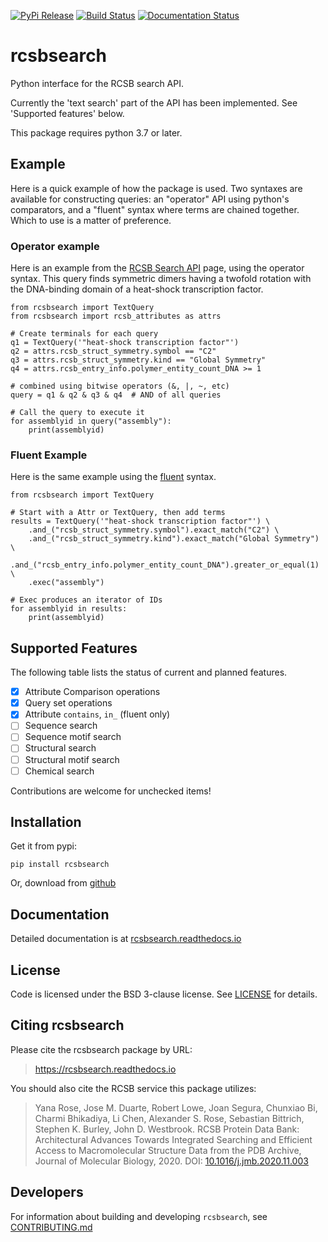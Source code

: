 [![PyPi Release](https://img.shields.io/pypi/v/rcsbsearch.svg)](https://pypi.org/project/rcsbsearch/)
[![Build Status](https://travis-ci.org/sbliven/rcsbsearch.svg?branch=master)](https://travis-ci.org/sbliven/rcsbsearch)
[![Documentation Status](https://readthedocs.org/projects/rcsbsearch/badge/?version=latest)](https://rcsbsearch.readthedocs.io/en/latest/?badge=latest)

# rcsbsearch

Python interface for the RCSB search API.

Currently the 'text search' part of the API has been implemented. See 'Supported
features' below.

This package requires python 3.7 or later.

## Example

Here is a quick example of how the package is used. Two syntaxes are available for
constructing queries: an "operator" API using python's comparators, and a "fluent"
syntax where terms are chained together. Which to use is a matter of preference.

### Operator example

Here is an example from the [RCSB Search
API](http://search.rcsb.org/#search-example-1) page, using the operator syntax. This
query finds symmetric dimers having a twofold rotation with the DNA-binding domain of
a heat-shock transcription factor.

    from rcsbsearch import TextQuery
    from rcsbsearch import rcsb_attributes as attrs

    # Create terminals for each query
    q1 = TextQuery('"heat-shock transcription factor"')
    q2 = attrs.rcsb_struct_symmetry.symbol == "C2"
    q3 = attrs.rcsb_struct_symmetry.kind == "Global Symmetry"
    q4 = attrs.rcsb_entry_info.polymer_entity_count_DNA >= 1

    # combined using bitwise operators (&, |, ~, etc)
    query = q1 & q2 & q3 & q4  # AND of all queries

    # Call the query to execute it
    for assemblyid in query("assembly"):
        print(assemblyid)

### Fluent Example

Here is the same example using the
[fluent](https://en.wikipedia.org/wiki/Fluent_interface) syntax.

    from rcsbsearch import TextQuery

    # Start with a Attr or TextQuery, then add terms
    results = TextQuery('"heat-shock transcription factor"') \
        .and_("rcsb_struct_symmetry.symbol").exact_match("C2") \
        .and_("rcsb_struct_symmetry.kind").exact_match("Global Symmetry") \
        .and_("rcsb_entry_info.polymer_entity_count_DNA").greater_or_equal(1) \
        .exec("assembly")

    # Exec produces an iterator of IDs
    for assemblyid in results:
        print(assemblyid)


## Supported Features

The following table lists the status of current and planned features.

- [x] Attribute Comparison operations
- [x] Query set operations
- [x] Attribute `contains`, `in_` (fluent only)
- [ ] Sequence search
- [ ] Sequence motif search
- [ ] Structural search
- [ ] Structural motif search
- [ ] Chemical search

Contributions are welcome for unchecked items!

## Installation

Get it from pypi:

    pip install rcsbsearch

Or, download from [github](https://github.com/sbliven/rcsbsearch)

## Documentation

Detailed documentation is at [rcsbsearch.readthedocs.io](https://rcsbsearch.readthedocs.io/en/latest/)

## License

Code is licensed under the BSD 3-clause license. See [LICENSE](LICENSE) for details.

## Citing rcsbsearch

Please cite the rcsbsearch package by URL:

> https://rcsbsearch.readthedocs.io

You should also cite the RCSB service this package utilizes:

> Yana Rose, Jose M. Duarte, Robert Lowe, Joan Segura, Chunxiao Bi, Charmi
> Bhikadiya, Li Chen, Alexander S. Rose, Sebastian Bittrich, Stephen K. Burley,
> John D. Westbrook. RCSB Protein Data Bank: Architectural Advances Towards
> Integrated Searching and Efficient Access to Macromolecular Structure Data
> from the PDB Archive, Journal of Molecular Biology, 2020.
> DOI: [10.1016/j.jmb.2020.11.003](https://doi.org/10.1016/j.jmb.2020.11.003)

## Developers

For information about building and developing `rcsbsearch`, see
[CONTRIBUTING.md](CONTRIBUTING.md)
